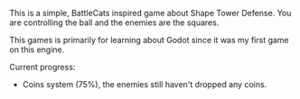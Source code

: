 This is a simple, BattleCats inspired game about Shape Tower Defense. You are controlling the ball and the enemies are the squares.

This games is primarily for learning about Godot since it was my first game on this engine.

Current progress: 
- Coins system (75%), the enemies still haven't dropped any coins.